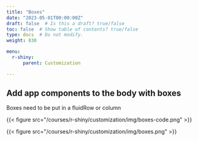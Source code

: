 ```yaml
---
title: "Boxes"
date: "2023-05-01T00:00:00Z"
draft: false  # Is this a draft? true/false
toc: false  # Show table of contents? true/false
type: docs  # Do not modify.
weight: 830

menu:
  r-shiny:
      parent: Customization

---
```


## Add app components to the body with **boxes**

Boxes need to be put in a fluidRow or column

{{< figure src="/courses/r-shiny/customization/img/boxes-code.png" >}}

{{< figure src="/courses/r-shiny/customization/img/boxes.png" >}}
